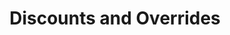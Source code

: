---
layout: page
title: Discounts and Overrides
product: avaTax
doctype: dev_guide
nav: apis
disqus: 1
---